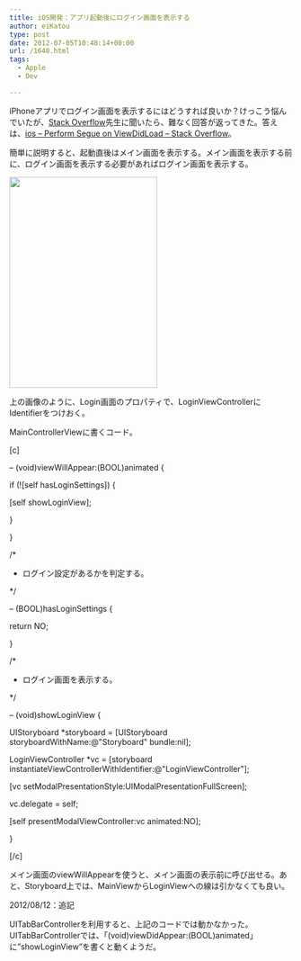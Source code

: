 ```yaml
---
title: iOS開発：アプリ起動後にログイン画面を表示する
author: eiKatou
type: post
date: 2012-07-05T10:48:14+00:00
url: /1640.html
tags:
  - Apple
  - Dev

---
```

iPhoneアプリでログイン画面を表示するにはどうすれば良いか？けっこう悩んでいたが、[Stack Overflow][1]先生に聞いたら、難なく回答が返ってきた。答えは、[ios &#8211; Perform Segue on ViewDidLoad &#8211; Stack Overflow][2]。 

<!--more-->

簡単に説明すると、起動直後はメイン画面を表示する。メイン画面を表示する前に、ログイン画面を表示する必要があればログイン画面を表示する。
  
[<img src="http://eikatou.net/blog/wp-content/uploads/2012/07/20120705a.png" alt="" title="20120705a" width="263" height="375" class="alignnone size-full wp-image-1641" srcset="/uploads/2012/07/20120705a.png 263w, /uploads/2012/07/20120705a-210x300.png 210w" sizes="(max-width: 263px) 100vw, 263px" />][3]
  
上の画像のように、Login画面のプロパティで、LoginViewControllerにIdentifierをつけおく。

MainControllerViewに書くコード。
  
[c]
  
&#8211; (void)viewWillAppear:(BOOL)animated {
      
if (![self hasLoginSettings]) {
          
[self showLoginView];
      
}

}

/*
   
* ログイン設定があるかを判定する。
   
*/
  
&#8211; (BOOL)hasLoginSettings {
      
return NO;
  
}

/*
   
* ログイン画面を表示する。
   
*/
  
&#8211; (void)showLoginView {
      
UIStoryboard *storyboard = [UIStoryboard storyboardWithName:@"Storyboard" bundle:nil];
      
LoginViewController *vc = [storyboard instantiateViewControllerWithIdentifier:@"LoginViewController"];
      
[vc setModalPresentationStyle:UIModalPresentationFullScreen];
      
vc.delegate = self;

[self presentModalViewController:vc animated:NO];
  
}

[/c]
  
メイン画面のviewWillAppearを使うと、メイン画面の表示前に呼び出せる。あと、Storyboard上では、MainViewからLoginViewへの線は引かなくても良い。

2012/08/12：追記
  
UITabBarControllerを利用すると、上記のコードでは動かなかった。UITabBarControllerでは、「(void)viewDidAppear:(BOOL)animated」に”showLoginView”を書くと動くようだ。

 [1]: http://stackoverflow.com/
 [2]: http://stackoverflow.com/questions/8221787/perform-segue-on-viewdidload
 [3]: http://eikatou.net/blog/wp-content/uploads/2012/07/20120705a.png
